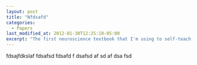 ```yaml
---
layout: post
title: "Nfdsafd"
categories:
  - Papers
last_modified_at: 2012-01-30T12:25:10-05:00
excerpt: "The first neuroscience textbook that I'm using to self-teach myself neuroscience."
---
```


fdsajfdkslaf
fdsafsd
fdsafd
f
dsafsd
af
sd
af
dsa
fsd